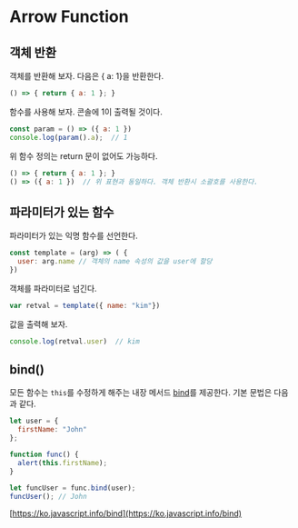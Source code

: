 # Arrow Function

## 객체 반환

객체를 반환해 보자. 다음은  {  a: 1}을 반환한다. 

```jsx
() => { return { a: 1 }; }
```

함수를 사용해 보자.  콘솔에 1이 출력될 것이다. 

```jsx
const param = () => ({ a: 1 })
console.log(param().a);  // 1 

```

위 함수 정의는 return 문이 없어도 가능하다. 

```jsx
() => { return { a: 1 }; }
() => ({ a: 1 })  // 위 표현과 동일하다. 객체 반환시 소괄호를 사용한다.
```

## 파라미터가 있는 함수

파라미터가 있는 익명 함수를 선언한다.

```jsx
const template = (arg) => ( {
  user: arg.name // 객체의 name 속성의 값을 user에 할당
})

```

객체를 파라미터로 넘긴다. 

```jsx
var retval = template({ name: "kim"})
```

값을 출력해 보자. 

```jsx
console.log(retval.user)  // kim
```

## bind()

모든 함수는 `this`를 수정하게 해주는 내장 메서드 [bind](https://developer.mozilla.org/ko/docs/Web/JavaScript/Reference/Global_Objects/Function/bind)를 제공한다. 기본 문법은 다음과 같다. 

```jsx
let user = {
  firstName: "John"
};

function func() {
  alert(this.firstName);
}

let funcUser = func.bind(user);
funcUser(); // John
```

[https://ko.javascript.info/bind](https://ko.javascript.info/bind)